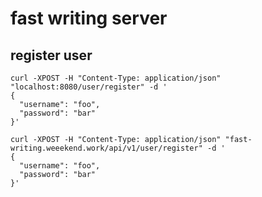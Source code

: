 # fast writing server

## register user

```
curl -XPOST -H "Content-Type: application/json" "localhost:8080/user/register" -d '
{
  "username": "foo",
  "password": "bar"
}'
```

```
curl -XPOST -H "Content-Type: application/json" "fast-writing.weeekend.work/api/v1/user/register" -d '
{
  "username": "foo",
  "password": "bar"
}'
```